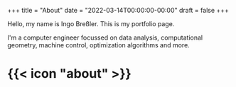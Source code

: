 +++
title = "About"
date = "2022-03-14T00:00:00-00:00"
draft = false
+++

Hello, my name is Ingo Breßler. This is my portfolio page.

I'm a computer engineer focussed on data analysis, computational geometry, machine control, optimization algorithms and more.

# {{< icon "about" >}}
